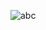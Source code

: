 ![abc](https://github.com/dev1008iharsh/NewsAppHarsh/assets/155307551/c8dc65fa-827f-4c7e-992d-521562357785)
